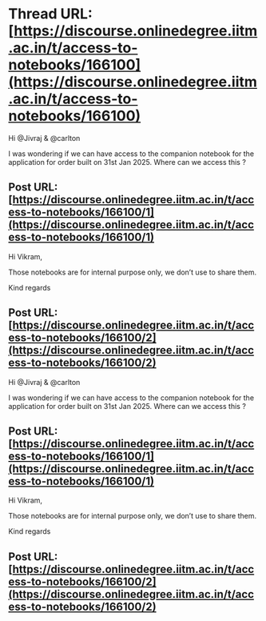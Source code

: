 # Thread URL: [https://discourse.onlinedegree.iitm.ac.in/t/access-to-notebooks/166100](https://discourse.onlinedegree.iitm.ac.in/t/access-to-notebooks/166100)

Hi @Jivraj & @carlton

I was wondering if we can have access to the companion notebook for the application for order built on 31st Jan 2025. Where can we access this ?

Post URL: [https://discourse.onlinedegree.iitm.ac.in/t/access-to-notebooks/166100/1](https://discourse.onlinedegree.iitm.ac.in/t/access-to-notebooks/166100/1)
---
Hi Vikram,

Those notebooks are for internal purpose only, we don’t use to share them.

Kind regards

Post URL: [https://discourse.onlinedegree.iitm.ac.in/t/access-to-notebooks/166100/2](https://discourse.onlinedegree.iitm.ac.in/t/access-to-notebooks/166100/2)
---
Hi @Jivraj & @carlton

I was wondering if we can have access to the companion notebook for the application for order built on 31st Jan 2025. Where can we access this ?

Post URL: [https://discourse.onlinedegree.iitm.ac.in/t/access-to-notebooks/166100/1](https://discourse.onlinedegree.iitm.ac.in/t/access-to-notebooks/166100/1)
---
Hi Vikram,

Those notebooks are for internal purpose only, we don’t use to share them.

Kind regards

Post URL: [https://discourse.onlinedegree.iitm.ac.in/t/access-to-notebooks/166100/2](https://discourse.onlinedegree.iitm.ac.in/t/access-to-notebooks/166100/2)
---
